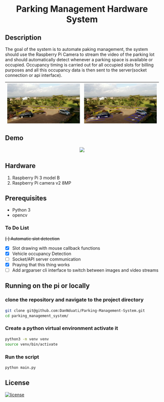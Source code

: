 <center>
    <h1><b> Parking Management Hardware System </b></h1>
</center>

## Description
The goal of the system is to automate paking management, the system should use the Raspberry Pi Camera to stream the video of the parking lot and should automatically detect whenever a parking space is available or occupied. Occupancy timing is carried out for all occupied slots for billing purposes and all this occupancy data is then sent to the server(socket connection or api interface).

| <img  src="images/kimathi4.png"></img> 	| <img  src="tests/slots/images/slots.jpg"></img> 	|
|:----------------------------------------------:	|:----------------------------------------------:	|
## Demo
<p align="center">
<img  src="videos/demo2.gif"></img>
</p>

## Hardware
1. Raspberry Pi 3 model B
2. Raspberry Pi camera v2 8MP

## Prerequisites
- Python 3
- opencv

### To Do List

<s>  [ ] Automatic slot detection</s>

- [x] Slot drawing with mouse callback functions
- [x] Vehicle occupancy Detection
- [ ] Socket/API server communication
- [x] Praying that this thing works
- [ ] Add argparser cli interface to switch between images and video streams
## Running on the pi or locally
### clone the repository and navigate to the project directory
```bash
git clone git@github.com:DanNduati/Parking-Management-System.git
cd parking_management_system/
```
### Create a python virtual environment activate it
```bash
python3 -m venv venv
source venv/bin/activate
```
### Run the script
```bash
python main.py
```

## License
[![license](https://img.shields.io/github/license/mashape/apistatus.svg?style=for-the-badge)](LICENSE)